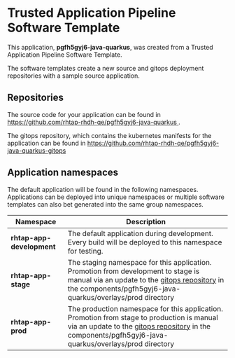 # Trusted Application Pipeline Software Template

This application, **pgfh5gyj6-java-quarkus**, was created from a Trusted Application Pipeline Software Template.

The software templates create a new source and gitops deployment repositories with a sample source application. 

## Repositories

The source code for your application can be found in [https://github.com/rhtap-rhdh-qe/pgfh5gyj6-java-quarkus ](https://github.com/rhtap-rhdh-qe/pgfh5gyj6-java-quarkus ).
 
The gitops repository, which contains the kubernetes manifests for the application can be found in 
[https://github.com/rhtap-rhdh-qe/pgfh5gyj6-java-quarkus-gitops ](https://github.com/rhtap-rhdh-qe/pgfh5gyj6-java-quarkus-gitops ) 

## Application namespaces 

The default application will be found in the following namespaces. Applications can be deployed into unique namespaces or multiple software templates can also bet generated into the same group namespaces.  

|  Namespace   |  Description   |  
| -------- | -------- |   
| **rhtap-app-development** | The default application during development. Every build will be deployed to this namespace for testing. | 
| **rhtap-app-stage** | The staging namespace for this application. Promotion from development to stage is manual via an update to the [gitops repository](https://github.com/rhtap-rhdh-qe/pgfh5gyj6-java-quarkus-gitops ) in the components/pgfh5gyj6-java-quarkus/overlays/prod directory |  
| **rhtap-app-prod** | The production namespace for this application. Promotion from stage to production is manual via an update to the [gitops repository](https://github.com/rhtap-rhdh-qe/pgfh5gyj6-java-quarkus-gitops ) in the components/pgfh5gyj6-java-quarkus/overlays/prod directory | 